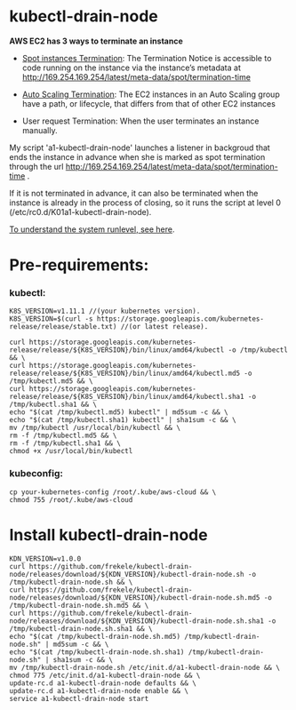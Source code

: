 # kubectl-drain-node

**AWS EC2 has 3 ways to terminate an instance**
 - [Spot instances Termination](https://aws.amazon.com/pt/blogs/aws/new-ec2-spot-instance-termination-notices/): The Termination Notice is accessible to code running on the instance via the instance’s metadata at http://169.254.169.254/latest/meta-data/spot/termination-time 

 - [Auto Scaling Termination](https://docs.aws.amazon.com/autoscaling/ec2/userguide/AutoScalingGroupLifecycle.html): The EC2 instances in an Auto Scaling group have a path, or lifecycle, that differs from that of other EC2 instances

- User request Termination: When the user terminates an instance manually.


My script 'a1-kubectl-drain-node' launches a listener in backgroud that ends the instance in advance when she is marked as spot termination through the url  http://169.254.169.254/latest/meta-data/spot/termination-time .

If it is not terminated in advance, it can also be terminated when the instance is already in the process of closing, so it runs the script at level 0 (/etc/rc0.d/K01a1-kubectl-drain-node).

[To understand the system runlevel, see here](https://debian-administration.org/article/212/An_introduction_to_run-levels).

# Pre-requirements:

### kubectl:
```
K8S_VERSION=v1.11.1 //(your kubernetes version).
K8S_VERSION=$(curl -s https://storage.googleapis.com/kubernetes-release/release/stable.txt) //(or latest release).

curl https://storage.googleapis.com/kubernetes-release/release/${K8S_VERSION}/bin/linux/amd64/kubectl -o /tmp/kubectl && \
curl https://storage.googleapis.com/kubernetes-release/release/${K8S_VERSION}/bin/linux/amd64/kubectl.md5 -o /tmp/kubectl.md5 && \
curl https://storage.googleapis.com/kubernetes-release/release/${K8S_VERSION}/bin/linux/amd64/kubectl.sha1 -o /tmp/kubectl.sha1 && \
echo "$(cat /tmp/kubectl.md5) kubectl" | md5sum -c && \
echo "$(cat /tmp/kubectl.sha1) kubectl" | sha1sum -c && \
mv /tmp/kubectl /usr/local/bin/kubectl && \
rm -f /tmp/kubectl.md5 && \
rm -f /tmp/kubectl.sha1 && \
chmod +x /usr/local/bin/kubectl
```

### kubeconfig:
```
cp your-kubernetes-config /root/.kube/aws-cloud && \
chmod 755 /root/.kube/aws-cloud
```

# Install kubectl-drain-node
```
KDN_VERSION=v1.0.0
curl https://github.com/frekele/kubectl-drain-node/releases/download/${KDN_VERSION}/kubectl-drain-node.sh -o /tmp/kubectl-drain-node.sh && \
curl https://github.com/frekele/kubectl-drain-node/releases/download/${KDN_VERSION}/kubectl-drain-node.sh.md5 -o /tmp/kubectl-drain-node.sh.md5 && \
curl https://github.com/frekele/kubectl-drain-node/releases/download/${KDN_VERSION}/kubectl-drain-node.sh.sha1 -o /tmp/kubectl-drain-node.sh.sha1 && \
echo "$(cat /tmp/kubectl-drain-node.sh.md5) /tmp/kubectl-drain-node.sh" | md5sum -c && \
echo "$(cat /tmp/kubectl-drain-node.sh.sha1) /tmp/kubectl-drain-node.sh" | sha1sum -c && \
mv /tmp/kubectl-drain-node.sh /etc/init.d/a1-kubectl-drain-node && \
chmod 775 /etc/init.d/a1-kubectl-drain-node && \
update-rc.d a1-kubectl-drain-node defaults && \
update-rc.d a1-kubectl-drain-node enable && \
service a1-kubectl-drain-node start
```
